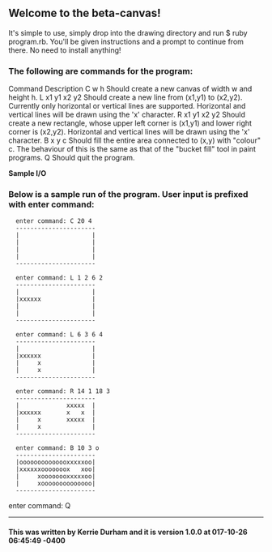 <h2>Welcome to the beta-canvas!</h2>

It's simple to use, simply drop into the drawing directory and run $ ruby program.rb. You'll be given instructions and a prompt to continue from there. No need to install anything!

<h3>The following are commands for the program:</h3>

Command 		Description
C w h           Should create a new canvas of width w and height h.
L x1 y1 x2 y2   Should create a new line from (x1,y1) to (x2,y2). Currently only
                horizontal or vertical lines are supported. Horizontal and vertical lines
                will be drawn using the 'x' character.
R x1 y1 x2 y2   Should create a new rectangle, whose upper left corner is (x1,y1) and
                lower right corner is (x2,y2). Horizontal and vertical lines will be drawn
                using the 'x' character.
B x y c         Should fill the entire area connected to (x,y) with "colour" c. The
                behaviour of this is the same as that of the "bucket fill" tool in paint
                programs.
Q               Should quit the program.

__Sample I/O__

<h3>Below is a sample run of the program. User input is prefixed with enter command:</h3>

      enter command: C 20 4
      ----------------------
      |                    |
      |                    |
      |                    |
      |                    |
      ----------------------

      enter command: L 1 2 6 2
      ----------------------
      |                    |
      |xxxxxx              |
      |                    |
      |                    |
      ----------------------

      enter command: L 6 3 6 4
      ----------------------
      |                    |
      |xxxxxx              |
      |     x              |
      |     x              |
      ----------------------

      enter command: R 14 1 18 3
      ----------------------
      |             xxxxx  |
      |xxxxxx       x   x  |
      |     x       xxxxx  |
      |     x              |
      ----------------------

      enter command: B 10 3 o
      ----------------------
      |oooooooooooooxxxxxoo|
      |xxxxxxooooooox   xoo|
      |     xoooooooxxxxxoo|
      |     xoooooooooooooo|
      ----------------------

enter command: Q



 * * *

<h4>This was written by Kerrie Durham and it is version 1.0.0 at 017-10-26 06:45:49 -0400</h4>

